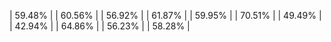 | 59.48% |
| 60.56% |
| 56.92% |
| 61.87% |
| 59.95% |
| 70.51% |
| 49.49% |
| 42.94% |
| 64.86% |
| 56.23% |
| 58.28% |

